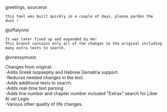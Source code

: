 greetings, sourceror

    this tool was built quickly in a couple of days, please pardon the dust !

@offalynne

    It was later fixed up and expanded by me!
    This branch contains only all of the changes to the original including many extra texts to search.

@vnessymusic


Changes from original:  
-Adds Greek Isopsephy and Hebrew Gematria support.  
-Reduces needed changes in the text.  
-Adds additional texts to search.  
-Adds real-time text parsing  
-Adds line number and chapter number included "Extras" search for Liber Al vel Legis  
-Various other quality of life changes.

